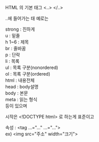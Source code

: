 HTML 의 기본 태그 <..>  </..>  
  
..에 들어가는 태 예로는  
  
strong : 진하게  
u      : 밑줄  
h 1~6  : 제목  
br     : 줄바꿈  
p      : 단락  
li     : 목록  
ul     : 목록 구분(nonordered)  
ol     : 목록 구분(ordered)  
html   : 내용전체  
head   : body설명  
body   : 본문  
meta   : 읽는 형식  
등이 있으며  
  
시작은 \<!DOCTYPE html> 로 하는게 표준이고  
  
속성 : <tag ...="..."  ...="...">  
ex) \<img src="주소" width="크기">  

